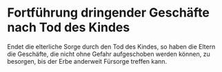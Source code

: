 # Fortführung dringender Geschäfte nach Tod des Kindes

Endet die elterliche Sorge durch den Tod des Kindes, so haben die Eltern die Geschäfte, die nicht ohne Gefahr aufgeschoben werden können, zu besorgen, bis der Erbe anderweit Fürsorge treffen kann. 

